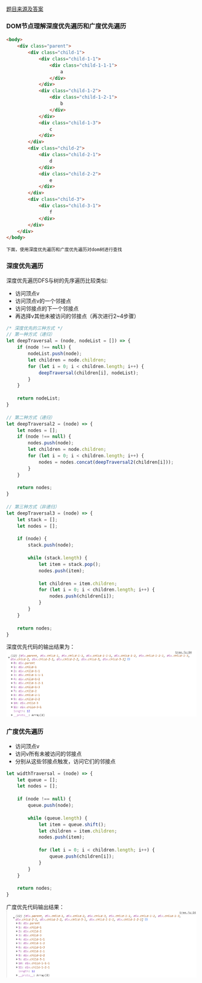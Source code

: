 [题目来源及答案](https://github.com/Advanced-Frontend/Daily-Interview-Question/issues/9)
### DOM节点理解深度优先遍历和广度优先遍历
```html
<body>
    <div class="parent">
        <div class="child-1">
            <div class="child-1-1">
                <div class="child-1-1-1">
                    a
                </div>
            </div>
            <div class="child-1-2">
                <div class="child-1-2-1">
                    b
                </div>
            </div>
            <div class="child-1-3">
                c
            </div>
        </div>
        <div class="child-2">
            <div class="child-2-1">
                d
            </div>
            <div class="child-2-2">
                e
            </div>
        </div>
        <div class="child-3">
            <div class="child-3-1">
                f
            </div>
        </div>
    </div>
</body>
```

`下面，使用深度优先遍历和广度优先遍历对dom树进行查找`
### 深度优先遍历
深度优先遍历DFS与树的先序遍历比较类似:
+ 访问顶点v
+ 访问顶点v的一个邻接点
+ 访问邻接点的下一个邻接点
+ 再选择v其他未被访问的邻接点（再次进行2~4步骤）
```js
/* 深度优先的三种方式 */
// 第一种方式（递归）
let deepTraversal = (node, nodeList = []) => {
    if (node !== null) {
        nodeList.push(node);
        let children = node.children;
        for (let i = 0; i < children.length; i++) {
            deepTraversal(children[i], nodeList);
        }
    }

    return nodeList;
}

// 第二种方式（递归）
let deepTraversal2 = (node) => {
    let nodes = [];
    if (node !== null) {
        nodes.push(node);
        let children = node.children;
        for (let i = 0; i < children.length; i++) {
            nodes = nodes.concat(deepTraversal2(children[i]));
        }
    }

    return nodes;
}

// 第三种方式（非递归）
let deepTraversal3 = (node) => {
    let stack = [];
    let nodes = [];

    if (node) {
        stack.push(node);

        while (stack.length) {
            let item = stack.pop();
            nodes.push(item);
            
            let children = item.children;
            for (let i = 0; i < children.length; i++) {
                nodes.push(children[i]);
            }
        }
    }

    return nodes;
}
```
深度优先代码的输出结果为：
![代码输出结果](images/深度优先输出结果.png)

### 广度优先遍历
+ 访问顶点v
+ 访问v所有未被访问的邻接点
+ 分别从这些邻接点触发，访问它们的邻接点
```js
let widthTraversal = (node) => {
    let queue = [];
    let nodes = [];

    if (node !== null) {
        queue.push(node);

        while (queue.length) {
            let item = queue.shift();
            let children = item.children;
            nodes.push(item);

            for (let i = 0; i < children.length; i++) {
                queue.push(children[i]);
            }
        }
    }

    return nodes;
}
```
广度优先代码输出结果：
![广度优先输出结果](images/广度优先输出结果.png)